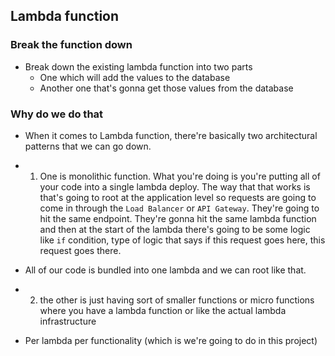 ## Lambda function

### Break the function down

- Break down the existing lambda function into two parts
    - One which will add the values to the database 
    - Another one that's gonna get those values from the database

### Why do we do that

- When it comes to Lambda function, there're basically two architectural patterns that we can go down. 
- 1. One is monolithic function. What you're doing is you're putting all of your code into a single lambda deploy. The way that that works is that's going to root at the application level so requests are going to come in through the `Load Balancer` or `API Gateway`. They're going to hit the same endpoint. They're gonna hit the same lambda function and then at the start of the lambda there's going to be some logic like `if` condition, type of logic that says if this request goes here, this request goes there. 
- All of our code is bundled into one lambda and we can root like that.


- 2. the other is just having sort of smaller functions or micro functions where you have a lambda function or like the actual lambda infrastructure

- Per lambda per functionality (which is we're going to do in this project)
